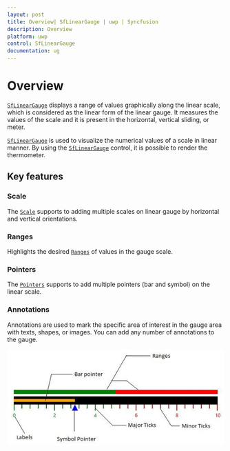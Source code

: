 ```yaml
---
layout: post
title: Overview| SfLinearGauge | uwp | Syncfusion
description: Overview 
platform: uwp
control: SfLinearGauge
documentation: ug
---
```

# Overview

[`SfLinearGauge`](https://help.syncfusion.com/cr/cref_files/uwp/Syncfusion.SfGauge.UWP~Syncfusion.UI.Xaml.Gauges.SfLinearGauge.html)  displays a range of values graphically along the linear scale, which is considered as the linear form of the linear gauge. It measures the values of the scale and it is present in the horizontal, vertical sliding, or meter.

[`SfLinearGauge`](https://help.syncfusion.com/cr/cref_files/uwp/Syncfusion.SfGauge.UWP~Syncfusion.UI.Xaml.Gauges.SfLinearGauge.html)  is used to visualize the numerical values of a scale in linear manner. By using the [`SfLinearGauge`](https://help.syncfusion.com/cr/cref_files/uwp/Syncfusion.SfGauge.UWP~Syncfusion.UI.Xaml.Gauges.SfLinearGauge.html)  control, it is possible to render the thermometer.

## Key features

### Scale

The [`Scale`](https://help.syncfusion.com/uwp/sflineargauge/scale)  supports to adding multiple scales on linear gauge by horizontal and vertical orientations.

### Ranges

Highlights the desired [`Ranges`](https://help.syncfusion.com/uwp/sflineargauge/ranges)   of values in the gauge scale.

### Pointers

The [`Pointers`](https://help.syncfusion.com/uwp/sflineargauge/pointers)  supports  to add multiple pointers (bar and symbol) on the linear scale.

### Annotations

Annotations are used to mark the specific area of interest in the gauge area with texts, shapes, or images. You can add any number of annotations to the gauge.


![](Overview_images/Overview_img1.jpeg)


